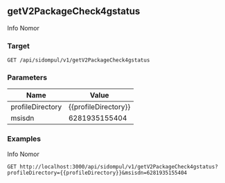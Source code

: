 ## getV2PackageCheck4gstatus
Info Nomor

### Target
```
GET /api/sidompul/v1/getV2PackageCheck4gstatus
```

### Parameters
Name | Value
--- | ---
profileDirectory|{{profileDirectory}}
msisdn|6281935155404



### Examples
Info Nomor
```
GET http://localhost:3000/api/sidompul/v1/getV2PackageCheck4gstatus?profileDirectory={{profileDirectory}}&msisdn=6281935155404
```

